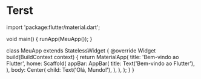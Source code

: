 # Terst
 import 'package:flutter/material.dart';

void main() {
  runApp(MeuApp());
}

class MeuApp extends StatelessWidget {
  @override
  Widget build(BuildContext context) {
    return MaterialApp(
      title: 'Bem-vindo ao Flutter',
      home: Scaffold(
        appBar: AppBar(
          title: Text('Bem-vindo ao Flutter'),
        ),
        body: Center(
          child: Text('Olá, Mundo!'),
        ),
      ),
    );
  }
}

